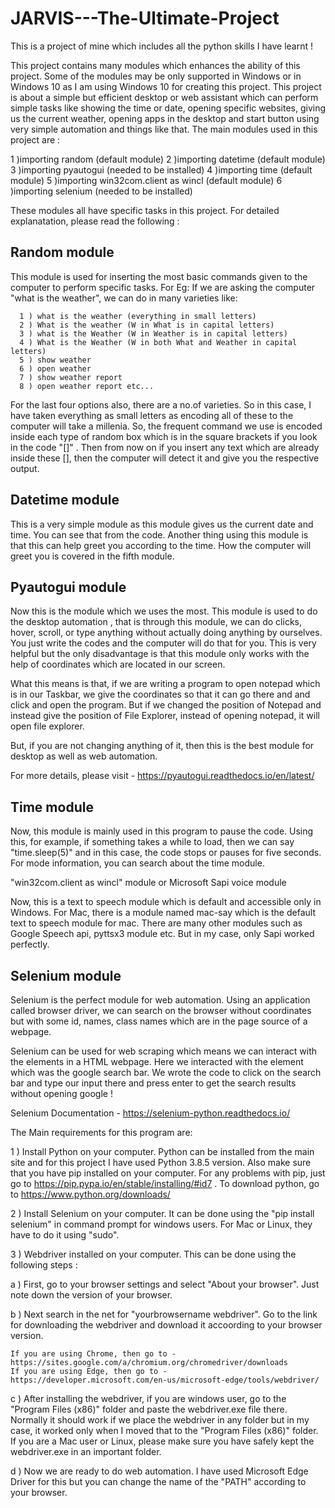 # JARVIS---The-Ultimate-Project
This is a project of mine which includes all the python skills I have learnt !

This project contains many modules which enhances the ability of this project. Some of the modules may 
be only supported in Windows or in Windows 10 as I am using Windows 10 for creating this project. This 
project is about a simple but efficient desktop or web assistant which can perform simple tasks like
showing the time or date, opening specific websites, giving us the current weather, opening apps in the 
desktop and start button using very simple automation and things like that. The main modules used in 
this project are :

1 )importing random (default module)
2 )importing datetime (default module)
3 )importing pyautogui (needed to be installed)
4 )importing time (default module)
5 )importing win32com.client as wincl (default module)
6 )importing selenium (needed to be installed)

These modules all have specific tasks in this project. For detailed explanatation, please read the following :

Random module
-------------

This module is used for inserting the most basic commands given to the computer to perform specific tasks.
For Eg: If we are asking the computer "what is the weather", we can do in many varieties like:

      1 ) what is the weather (everything in small letters)
      2 ) What is the weather (W in What is in capital letters)
      3 ) what is the Weather (W in Weather is in capital letters)
      4 ) What is the Weather (W in both What and Weather in capital letters)
      5 ) show weather 
      6 ) open weather 
      7 ) show weather report 
      8 ) open weather report etc...

For the last four options also, there are a no.of varieties. So in this case, I have taken everything 
as small letters as encoding all of these to the computer will take a millenia. So, the frequent 
command we use is encoded inside each type of random box which is in the square brackets if you look
in the code "[]" . Then from now on if you insert any text which are already inside these [], then the 
computer will detect it and give you the respective output.

Datetime module
---------------

This is a very simple module as this module gives us the current date and time. You can see that from 
the code. Another thing using this module is that this can help greet you according to the time.
How the computer will greet you is covered in the fifth module.

Pyautogui module 
----------------

Now this is the module which we uses the most. This module is used to do the desktop automation , that is
through this module, we can do clicks, hover, scroll, or type anything without actually doing anything
by ourselves. You just write the codes and the computer will do that for you. This is very helpful but
the only disadvantage is that this module only works with the help of coordinates which are located in
our screen. 

What this means is that, if we are writing a program to open notepad which is in our Taskbar, we 
give the coordinates so that it can go there and and click and open the program. But if we changed the
position of Notepad and instead give the position of File Explorer, instead of opening notepad, it will 
open file explorer.

But, if you are not changing anything of it, then this is the best module for desktop as well as web
automation.

For more details, please visit - https://pyautogui.readthedocs.io/en/latest/

Time module
-----------

Now, this module is mainly used in this program to pause the code. Using this, for example, if something
takes a while to load, then we can say "time.sleep(5)" and in this case, the code stops or pauses for
five seconds. For mode information, you can search about the time module.

"win32com.client as wincl" module or Microsoft Sapi voice module

Now, this is a text to speech module which is default and accessible only in Windows. For Mac, there is 
a module named mac-say which is the default text to speech module for mac. There are many other modules 
such as Google Speech api, pyttsx3 module etc. But in my case, only Sapi worked perfectly.

Selenium module
---------------

Selenium is the perfect module for web automation. Using an application called browser driver, we can 
search on the browser without coordinates but with some id, names, class names which are in the page
source of a webpage.

Selenium can be used for web scraping which means we can interact with the elements in a HTML webpage. Here we interacted with the element which was the google search bar. We wrote the code to click on the search bar and type our input there and press enter to get the search results without opening google !

Selenium Documentation - https://selenium-python.readthedocs.io/

The Main requirements for this program are:

1 ) Install Python on your computer. Python can be installed from the main site and for this project I have used Python 3.8.5 version. Also make sure that you have pip installed on your computer. For any problems with pip, just go to https://pip.pypa.io/en/stable/installing/#id7 . To download python, go to https://www.python.org/downloads/

2 ) Install Selenium on your computer. It can be done using the "pip install selenium" in command prompt for windows users. For Mac or Linux, they have to do it using "sudo".

3 ) Webdriver installed on your computer. This can be done using the following steps :

a ) First, go to your browser settings and select "About your browser". Just note down the version
    of your browser.

b ) Next search in the net for "yourbrowsername webdriver". Go to the link for downloading the webdriver
    and download it accoording to your browser version. 

    If you are using Chrome, then go to - https://sites.google.com/a/chromium.org/chromedriver/downloads
    If you are using Edge, then go to - https://developer.microsoft.com/en-us/microsoft-edge/tools/webdriver/

c ) After installing the webdriver, if you are windows user, go to the "Program Files (x86)" folder
    and paste the webdriver.exe file there. Normally it should work if we place the webdriver in any
    folder but in my case, it worked only when I moved that to the "Program Files (x86)" folder.
    If you are a Mac user or Linux, please make sure you have safely kept the webdriver.exe in an 
    important folder.

d ) Now we are ready to do web automation. I have used Microsoft Edge Driver for this but you can 
    change the name of the "PATH" according to your browser.
